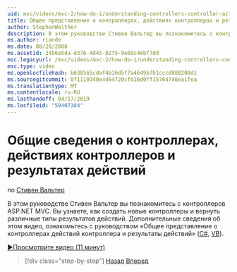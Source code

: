 ```yaml
---
uid: mvc/videos/mvc-2/how-do-i/understanding-controllers-controller-actions-and-action-results
title: Общее представление о контроллерах, действиях контроллерах и результаты действий | Документация Майкрософт
author: StephenWalther
description: В этом руководстве Стивен Вальтер вы познакомитесь с контроллеров ASP.NET MVC. Вы узнаете, как создать новые контроллеры и вернуть различные виды res действие...
ms.author: riande
ms.date: 08/20/2008
ms.assetid: 2456a5da-d376-4d45-8275-9e0dc46bf7dd
msc.legacyurl: /mvc/videos/mvc-2/how-do-i/understanding-controllers-controller-actions-and-action-results
msc.type: video
ms.openlocfilehash: b638565cdaf4b16d5f7a4649b7b1cccd880200d1
ms.sourcegitcommit: 0f1119340e4464720cfd16d0ff15764746ea1fea
ms.translationtype: MT
ms.contentlocale: ru-RU
ms.lasthandoff: 04/17/2019
ms.locfileid: "59407384"
---
```

# <a name="understanding-controllers-controller-actions-and-action-results"></a>Общие сведения о контроллерах, действиях контроллеров и результатах действий

по [Стивен Вальтер](https://github.com/StephenWalther)

В этом руководстве Стивен Вальтер вы познакомитесь с контроллеров ASP.NET MVC. Вы узнаете, как создать новые контроллеры и вернуть различные типы результатов действий. Дополнительные сведения об этом видео, ознакомьтесь с руководством «Общее представление о контроллерах действий контроллера и результаты действий» ([C#](../../../overview/older-versions-1/controllers-and-routing/aspnet-mvc-controllers-overview-cs.md), [VB](../../../overview/older-versions-1/controllers-and-routing/asp-net-mvc-controller-overview-vb.md)).

[&#9654;Просмотрите видео (11 минут)](https://channel9.msdn.com/Blogs/ASP-NET-Site-Videos/understanding-controllers-controller-actions-and-action-results)

> [!div class="step-by-step"]
> [Назад](aspnet-mvc-controller-overview.md)
> [Вперед](understanding-views-view-data-and-html-helpers.md)
